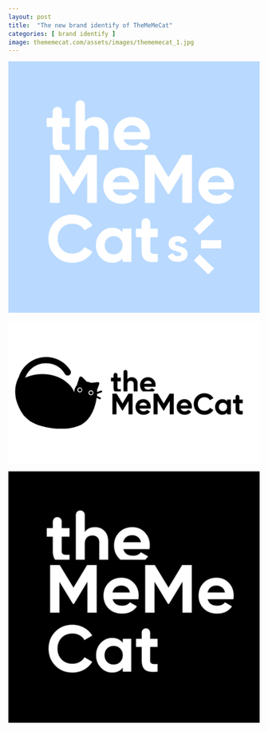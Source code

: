 ```yaml
---
layout: post
title:  "The new brand identify of TheMeMeCat"
categories: [ brand identify ]
image: thememecat.com/assets/images/thememecat_1.jpg
---
```

![](/assets/images/thememecat_2.jpg)

![](/assets/images/thememecat_3.png)

![](/assets/images/thememecat_4.jpg)
